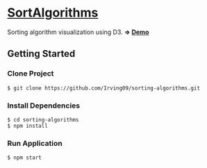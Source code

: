 # [SortAlgorithms](https://www.travismclarke.com/sort-algorithms/)
Sorting algorithm visualization using D3. **=> [Demo](https://www.travismclarke.com/sort-algorithms/)**

## Getting Started

### Clone Project
```shell
$ git clone https://github.com/Irving09/sorting-algorithms.git
```

### Install Dependencies
```shell
$ cd sorting-algorithms
$ npm install
```

### Run Application
```shell
$ npm start
```
